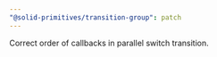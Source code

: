 ```yaml
---
"@solid-primitives/transition-group": patch
---
```


Correct order of callbacks in parallel switch transition.

